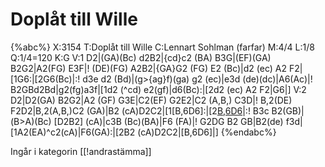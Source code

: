 # Doplåt till Wille

{%abc%}
X:3154
T:Doplåt till Wille
C:Lennart Sohlman (farfar)
M:4/4
L:1/8
Q:1/4=120
K:G
V:1
D2|(GA)(Bc) d2B2|{cd}c2 (BA) B3G|(EF)(GA) B2G2|A2(FG) E3F|!
(DE)(FG) A2B2|{GA}G2 (FG) E2 (Bc)|d2 (ec) A2 F2|[1G6:|[2G6(Bc)|:!
d3e d2 (Bd)|(g>{ag}f)(ga) g2 (ec)|e3d (de)(dc)|A6(Ac)|!
B2GBd2Bd|g2(fg)a3f|[1d2 (^cd) e2(gf)|d6(Bc):|[2d2 (ec) A2 F2|G6|]
V:2
D2|D2(GA) B2G2|A2 (GF) G3E|C2(EF) G2E2|C2 (A,B,) C3D|!
B,2(DE) F2D2|B,2(A,B,)C2 (GA)|B2 (cA)D2C2|[1[B,6D6]:|[2[B,6D6](GA)|:!
B3c B2(GB)|(B>A)(Bc) [D2B2] (cA)|c3B (Bc)(BA)|F6 (FA)|!
G2DG B2 GB|B2(de) f3d|[1A2(EA)^c2(cA)|F6(GA):|[2B2 (cA)D2C2|[B,6D6]|]
{%endabc%}

Ingår i kategorin [[!andrastämma]]
